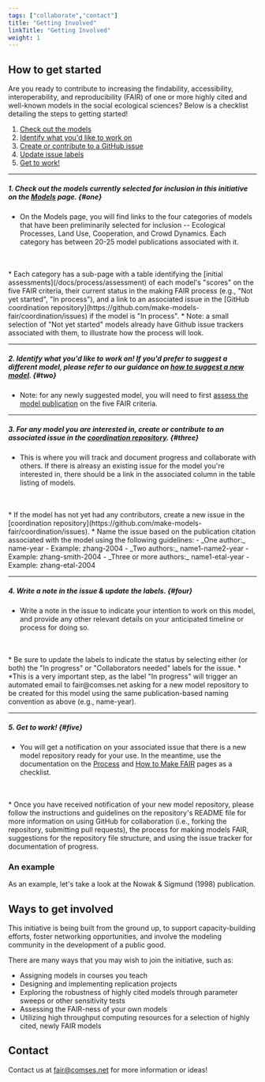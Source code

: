 ```yaml
---
tags: ["collaborate","contact"]
title: "Getting Involved"
linkTitle: "Getting Involved"
weight: 1
---
```


## __How to get started__

Are you ready to contribute to increasing the findability, accessibility, interoperability, and reproducibility (FAIR) of one or more highly cited and well-known models in the social ecological sciences? Below is a checklist detailing the steps to getting started!

1. [Check out the models](/docs/getting-involved/#one)
2. [Identify what you'd like to work on](/docs/getting-involved/#two)
3. [Create or contribute to a GitHub issue](/docs/getting-involved/#three)
4. [Update issue labels](/docs/getting-involved/#four)
5. [Get to work!](/docs/getting-involved/#five)

<hr>

##### __1. Check out the models currently selected for inclusion in this initiative on the [Models](/docs/models/) page.__ {#one}
  * On the Models page, you will find links to the four categories of models that have been preliminarily selected for inclusion -- Ecological Processes, Land Use, Cooperation, and Crowd Dynamics. Each category has between 20-25 model publications associated with it.
  <br>
  <br>
  * Each category has a sub-page with a table identifying the [initial assessments](/docs/process/assessment) of each model's "scores" on the five FAIR criteria, their current status in the making FAIR process (e.g., "Not yet started", "In process"), and a link to an associated issue in the [GitHub coordination repository](https://github.com/make-models-fair/coordination/issues) if the model is "In process".
    * Note: a small selection of "Not yet started" models already have Github issue trackers associated with them, to illustrate how the process will look.

<hr>

##### __2. Identify what you'd like to work on! If you'd prefer to suggest a different model, please refer to our guidance on [how to suggest a new model](/docs/models/#new).__ {#two}
  * Note: for any newly suggested model, you will need to first [assess the model publication](/docs/process/assessment) on the five FAIR criteria.

<hr>

##### __3. For any model you are interested in, create or contribute to an associated issue in the [coordination repository](https://github.com/make-models-fair/coordination/issues).__ {#three}
  * This is where you will track and document progress and collaborate with others. If there is alreasy an existing issue for the model you're interested in, there should be a link in the associated column in the table listing of models.
  <br>
  <br>
  * If the model has not yet had any contributors, create a new issue in the [coordination repository](https://github.com/make-models-fair/coordination/issues).
    * Name the issue based on the publication citation associated with the model using the following guidelines:
      - _One author:_ name-year
        - Example: zhang-2004
      - _Two authors:_ name1-name2-year
        - Example: zhang-smith-2004
      - _Three or more authors:_ name1-etal-year
        - Example: zhang-etal-2004

<hr>

##### __4. Write a note in the issue & update the labels.__ {#four}
  * Write a note in the issue to indicate your intention to work on this model, and provide any other relevant details on your anticipated timeline or process for doing so.
  <br>
  <br>
  * Be sure to update the labels to indicate the status by selecting either (or both) the "In progress" or "Collaborators needed" labels for the issue.
    * *This is a very important step, as the label "In progress" will trigger an automated email to fair@comses.net asking for a new model repository to be created for this model using the same publication-based naming convention as above (e.g., name-year).

<hr>

##### 5. __Get to work!__ {#five}
  * You will get a notification on your associated issue that there is a new model repository ready for your use. In the meantime, use the documentation on the [Process](/docs/process/) and [How to Make FAIR](/docs/process/how-to) pages as a checklist.
  <br>
  <br>
  * Once you have received notification of your new model repository, please follow the instructions and guidelines on the repository's README file for more information on using GitHub for collaboration (i.e., forking the repository, submitting pull requests), the process for making models FAIR, suggestions for the repository file structure, and using the issue tracker for documentation of progress.

### An example

As an example, let's take a look at the Nowak & Sigmund (1998) publication.  


## __Ways to get involved__
This initiative is being built from the ground up, to support capacity-building efforts, foster networking opportunities, and involve the modeling community in the development of a public good.

There are many ways that you may wish to join the initiative, such as:
* Assigning models in courses you teach
* Designing and implementing replication projects
* Exploring the robustness of highly cited models through parameter sweeps or other sensitivity tests
* Assessing the FAIR-ness of your own models
* Utilizing high throughput computing resources for a selection of highly cited, newly FAIR models

## __Contact__
Contact us at fair@comses.net for more information or ideas!
